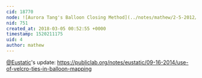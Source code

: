 ```yaml
---
cid: 18770
node: ![Aurora Tang's Balloon Closing Method](../notes/mathew/2-5-2012/aurora-tangs-balloon-closing-method)
nid: 751
created_at: 2018-03-05 00:52:55 +0000
timestamp: 1520211175
uid: 4
author: mathew
---
```


[@Eustatic](/profile/Eustatic)'s update:
https://publiclab.org/notes/eustatic/09-16-2014/use-of-velcro-ties-in-balloon-mapping